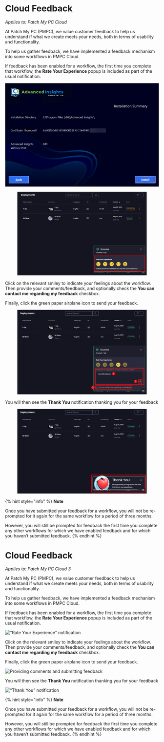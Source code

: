 # Cloud Feedback

_Applies to: Patch My PC Cloud_

At Patch My PC (PMPC), we value customer feedback to help us understand if what we create meets your needs, both in terms of usability and functionality.

To help us gather feedback, we have implemented a feedback mechanism into some workflows in PMPC Cloud.

If feedback has been enabled for a workflow, the first time you complete that workflow, the **Rate Your Experience** popup is included as part of the usual notification.

![“Rate Your Experience” notification](/_images/0.png)

<figure><img src="../.gitbook/assets/image (2721).png" alt="“Rate Your Experience” notification" width="563"><figcaption></figcaption></figure>

Click on the relevant smiley to indicate your feelings about the workflow. Then provide your comments/feedback, and optionally check the **You can contact me regarding my feedback** checkbox.

Finally, click the green paper airplane icon to send your feedback.

<figure><img src="../.gitbook/assets/image (2722).png" alt="Providing comments and submitting feedback" width="563"><figcaption></figcaption></figure>

You will then see the **Thank You** notification thanking you for your feedback

<figure><img src="../.gitbook/assets/image (2723).png" alt="“Thank You” notification" width="563"><figcaption></figcaption></figure>

{% hint style="info" %}
**Note**

Once you have submitted your feedback for a workflow, you will not be re-prompted for it again for the same workflow for a period of three months.

However, you will still be prompted for feedback the first time you complete any other workflows for which we have enabled feedback and for which you haven’t submitted feedback.
{% endhint %}

# Cloud Feedback

_Applies to: Patch My PC Cloud 3_

At Patch My PC (PMPC), we value customer feedback to help us understand if what we create meets your needs, both in terms of usability and functionality.

To help us gather feedback, we have implemented a feedback mechanism into some workflows in PMPC Cloud.

If feedback has been enabled for a workflow, the first time you complete that workflow, the **Rate Your Experience** popup is included as part of the usual notification.

![“Rate Your Experience” notification](../_images/image%20%282721%29.png%20"\"Rate%20Your%20Experience\"%20notification")

Click on the relevant smiley to indicate your feelings about the workflow. Then provide your comments/feedback, and optionally check the **You can contact me regarding my feedback** checkbox.

Finally, click the green paper airplane icon to send your feedback.

![Providing comments and submitting feedback](../_images/image%20%282722%29.png%20"Providing%20comments%20and%20submitting%20feedback")

You will then see the **Thank You** notification thanking you for your feedback

![“Thank You” notification](../_images/image%20%282723%29.png%20"\"Thank%20You\"%20notification")

{% hint style="info" %}
**Note**

Once you have submitted your feedback for a workflow, you will not be re-prompted for it again for the same workflow for a period of three months.

However, you will still be prompted for feedback the first time you complete any other workflows for which we have enabled feedback and for which you haven’t submitted feedback.
{% endhint %}
